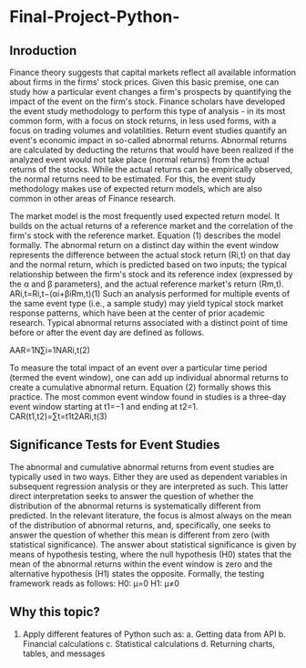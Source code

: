# Final-Project-Python-

## Inroduction

Finance theory suggests that capital markets reflect all available information about firms in the firms' stock prices. Given this basic premise, one can study how a particular event changes a firm's prospects by quantifying the impact of the event on the firm's stock. Finance scholars have developed the event study methodology to perform this type of analysis - in its most common form, with a focus on stock returns, in less used forms, with a focus on trading volumes and volatilities.
Return event studies quantify an event's economic impact in so-called abnormal returns. Abnormal returns are calculated by deducting the returns that would have been realized if the analyzed event would not take place (normal returns) from the actual returns of the stocks. While the actual returns can be empirically observed, the normal returns need to be estimated. For this, the event study methodology makes use of expected return models, which are also common in other areas of Finance research. 

The market model is the most frequently used expected return model. It builds on the actual returns of a reference market and the correlation of the firm's stock with the reference market. Equation (1) describes the model formally. The abnormal return on a distinct day within the event window represents the difference between the actual stock return (Ri,t) on that day and the normal return, which is predicted based on two inputs; the typical relationship between the firm's stock and its reference index (expressed by the α and β parameters), and the actual reference market's return (Rm,t).
ARi,t=Ri,t−(αi+βiRm,t)(1)
Such an analysis performed for multiple events of the same event type (i.e., a sample study) may yield typical stock market response patterns, which have been at the center of prior academic research. Typical abnormal returns associated with a distinct point of time before or after the event day are defined as follows.

AAR=1N∑i=1NARi,t(2)

To measure the total impact of an event over a particular time period (termed the event window), one can add up individual abnormal returns to create a cumulative abnormal return. Equation (2) formally shows this practice. The most common event window found in studies is a three-day event window starting at t1=−1 and ending at t2=1.
CAR(t1,t2)=∑t=t1t2ARi,t(3)

## Significance Tests for Event Studies

The abnormal and cumulative abnormal returns from event studies are typically used in two ways. Either they are used as dependent variables in subsequent regression analysis or they are interpreted as such. 
This latter direct interpretation seeks to answer the question of whether the distribution of the abnormal returns is systematically different from predicted. In the relevant literature, the focus is almost always on the mean of the distribution of abnormal returns, and, specifically, one seeks to answer the question of whether this mean is different from zero (with statistical significance).
The answer about statistical significance is given by means of hypothesis testing, where the null hypothesis (H0) states that the mean of the abnormal returns within the event window is zero and the alternative hypothesis (H1) states the opposite. Formally, the testing framework reads as follows:
H0: μ=0
H1: μ≠0

## Why this topic?

1.	Apply different features of Python such as:
a.	Getting data from API
b.	Financial calculations
c.	Statistical calculations
d.	Returning charts, tables, and messages
